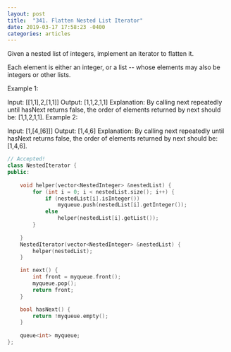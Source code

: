 ```yaml
---
layout: post
title:  "341. Flatten Nested List Iterator"
date: 2019-03-17 17:58:23 -0400
categories: articles
---
```

Given a nested list of integers, implement an iterator to flatten it.

Each element is either an integer, or a list -- whose elements may also be integers or other lists.

Example 1:

Input: [[1,1],2,[1,1]]
Output: [1,1,2,1,1]
Explanation: By calling next repeatedly until hasNext returns false, 
             the order of elements returned by next should be: [1,1,2,1,1].
Example 2:

Input: [1,[4,[6]]]
Output: [1,4,6]
Explanation: By calling next repeatedly until hasNext returns false, 
             the order of elements returned by next should be: [1,4,6].

```c++
// Accepted!
class NestedIterator {
public:
    
    void helper(vector<NestedInteger> &nestedList) {
        for (int i = 0; i < nestedList.size(); i++) {
            if (nestedList[i].isInteger())
                myqueue.push(nestedList[i].getInteger());
            else
                helper(nestedList[i].getList());
        }
        
    }
    NestedIterator(vector<NestedInteger> &nestedList) {
        helper(nestedList);
    }

    int next() {
        int front = myqueue.front();
        myqueue.pop();
        return front;
    }

    bool hasNext() {
        return !myqueue.empty();
    }
    
    queue<int> myqueue;
};
```